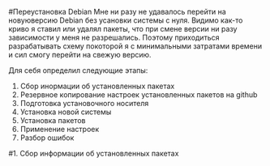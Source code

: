 #Переустановка Debian
Мне ни разу не удавалось перейти на новуюверсию Debian  без усановки системы с нуля. Видимо как-то криво я ставил или удалял пакеты, что при смене версии ни разу зависимости у меня не разрешались. Поэтому приходиться разрабатывать схему покоторой я с минимальными затратами времени и сил смогу перейти на свежую версию.

Для себя определил следующие этапы:
1. Сбор инормации об установленных пакетах
2. Резервное копирование настроек установленных пакетов на github
3. Подготовка установочного носителя
4. Установка новой системы
5. Установка пакетов
6. Применение настроек
7. Разбор ошибок

#1. Сбор информации об установленных пакетах
